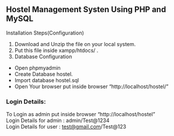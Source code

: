 ## Hostel Management Systen Using PHP and MySQL

Installation Steps(Configuration)
1. Download and Unzip the file on your local system.
2. Put this file inside xampp/htdocs/ .
3. Database Configuration

- Open phpmyadmin
- Create Database hostel.
- Import database hostel.sql
- Open Your browser put inside browser “http://localhost/hostel/”

### Login Details:

To Login as admin put inside browser “http://localhost/hostel” <br>
Login Details for admin : admin/Test@1234 <br>
Login Details for user : test@gmail.com/Test@123
